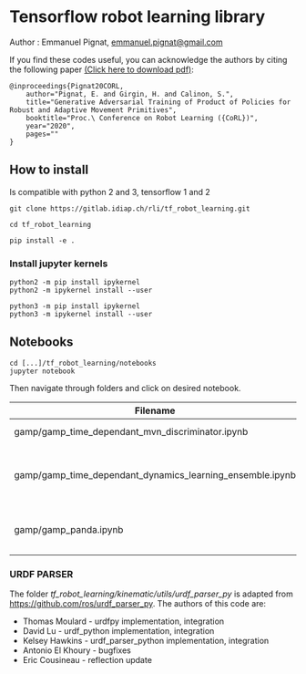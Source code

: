 # Tensorflow robot learning library

Author : Emmanuel Pignat, emmanuel.pignat@gmail.com

If you find these codes useful, you can acknowledge the authors by citing the following paper [(Click here to download pdf)](https://github.com/emmanuelpignat/tf_robot_learning/raw/master/publications/pignat_corl2020.pdf):

    @inproceedings{Pignat20CORL,
        author="Pignat, E. and Girgin, H. and Calinon, S.",
        title="Generative Adversarial Training of Product of Policies for Robust and Adaptive Movement Primitives",
        booktitle="Proc.\ Conference on Robot Learning ({CoRL})",
        year="2020",
        pages=""
    }

## How to install

Is compatible with python 2 and 3, tensorflow 1 and 2

    git clone https://gitlab.idiap.ch/rli/tf_robot_learning.git

    cd tf_robot_learning

    pip install -e .

### Install jupyter kernels

    python2 -m pip install ipykernel
    python2 -m ipykernel install --user

    python3 -m pip install ipykernel
    python3 -m ipykernel install --user

## Notebooks

	cd [...]/tf_robot_learning/notebooks
	jupyter notebook

Then navigate through folders and click on desired notebook.

| Filename | Description |
|----------|-------------|
| gamp/gamp_time_dependant_mvn_discriminator.ipynb | Simplest example. |
| gamp/gamp_time_dependant_dynamics_learning_ensemble.ipynb | Learning NN dynamics with ensemble network.|
| gamp/gamp_panda.ipynb | Acceleration PoE policy on Panda robot.|



### URDF PARSER

The folder *tf_robot_learning/kinematic/utils/urdf_parser_py* is adapted from https://github.com/ros/urdf_parser_py.
The authors of this code are:

- Thomas Moulard - urdfpy implementation, integration
- David Lu - urdf_python implementation, integration
- Kelsey Hawkins - urdf_parser_python implementation, integration
- Antonio El Khoury - bugfixes
- Eric Cousineau - reflection update
